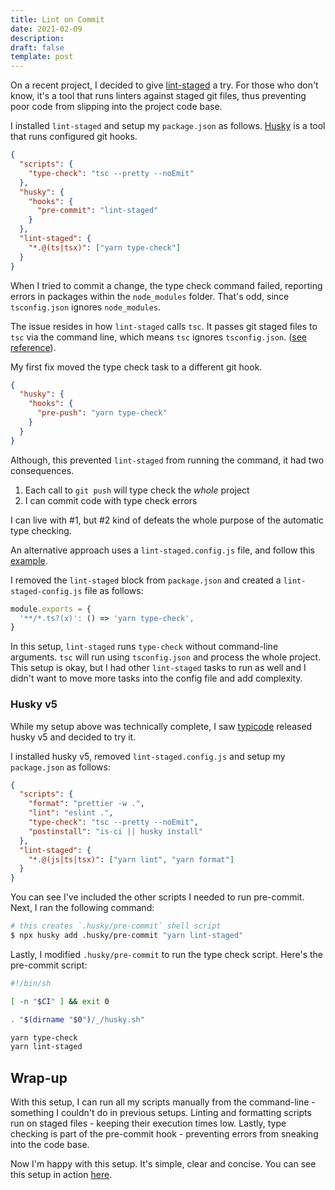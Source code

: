 ```yaml
---
title: Lint on Commit
date: 2021-02-09
description:
draft: false
template: post
---
```


On a recent project, I decided to give
[lint-staged](https://github.com/okonet/lint-staged) a try. For those who don't
know, it's a tool that runs linters against staged git files, thus preventing
poor code from slipping into the project code base.

I installed `lint-staged` and setup my `package.json` as follows.
[Husky](https://github.com/typicode/husky/tree/main) is a tool that runs
configured git hooks.

```json
{
  "scripts": {
    "type-check": "tsc --pretty --noEmit"
  },
  "husky": {
    "hooks": {
      "pre-commit": "lint-staged"
    }
  },
  "lint-staged": {
    "*.@(ts|tsx)": ["yarn type-check"]
  }
}
```

When I tried to commit a change, the type check command failed, reporting errors
in packages within the `node_modules` folder. That's odd, since `tsconfig.json`
ignores `node_modules`.

The issue resides in how `lint-staged` calls `tsc`. It passes git staged files
to `tsc` via the command line, which means `tsc` ignores `tsconfig.json`.
([see reference](https://www.typescriptlang.org/docs/handbook/tsconfig-json.html#using-tsconfigjson-or-jsconfigjson)).

My first fix moved the type check task to a different git hook.

```json
{
  "husky": {
    "hooks": {
      "pre-push": "yarn type-check"
    }
  }
}
```

Although, this prevented `lint-staged` from running the command, it had two
consequences.

1. Each call to `git push` will type check the _whole_ project
1. I can commit code with type check errors

I can live with #1, but #2 kind of defeats the whole purpose of the automatic
type checking.

An alternative approach uses a `lint-staged.config.js` file, and follow this
[example](https://github.com/okonet/lint-staged#example-run-tsc-on-changes-to-typescript-files-but-do-not-pass-any-filename-arguments).

I removed the `lint-staged` block from `package.json` and created a
`lint-staged-config.js` file as follows:

```javascript
module.exports = {
  '**/*.ts?(x)': () => 'yarn type-check',
}
```

In this setup, `lint-staged` runs `type-check` without command-line arguments.
`tsc` will run using `tsconfig.json` and process the whole project. This setup
is okay, but I had other `lint-staged` tasks to run as well and I didn't want to
move more tasks into the config file and add complexity.

### Husky v5

While my setup above was technically complete, I saw
[typicode](https://github.com/typicode) released husky v5 and decided to try it.

I installed husky v5, removed `lint-staged.config.js` and setup my
`package.json` as follows:

```json
{
  "scripts": {
    "format": "prettier -w .",
    "lint": "eslint .",
    "type-check": "tsc --pretty --noEmit",
    "postinstall": "is-ci || husky install"
  },
  "lint-staged": {
    "*.@(js|ts|tsx)": ["yarn lint", "yarn format"]
  }
}
```

You can see I've included the other scripts I needed to run pre-commit. Next, I
ran the following command:

```bash
# this creates `.husky/pre-commit` shell script
$ npx husky add .husky/pre-commit "yarn lint-staged"
```

Lastly, I modified `.husky/pre-commit` to run the type check script. Here's the
pre-commit script:

```sh
#!/bin/sh

[ -n "$CI" ] && exit 0

. "$(dirname "$0")/_/husky.sh"

yarn type-check
yarn lint-staged
```

## Wrap-up

With this setup, I can run all my scripts manually from the command-line -
something I couldn't do in previous setups. Linting and formatting scripts run
on staged files - keeping their execution times low. Lastly, type checking is
part of the pre-commit hook - preventing errors from sneaking into the code
base.

Now I'm happy with this setup. It's simple, clear and concise. You can see this
setup in action [here](https://github.com/dtjv/next-poc).
